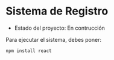 <h1> Sistema de Registro</h1>

- Estado del proyecto: En contrucción 

Para ejecutar el sistema, debes poner: 

```npm install react```
